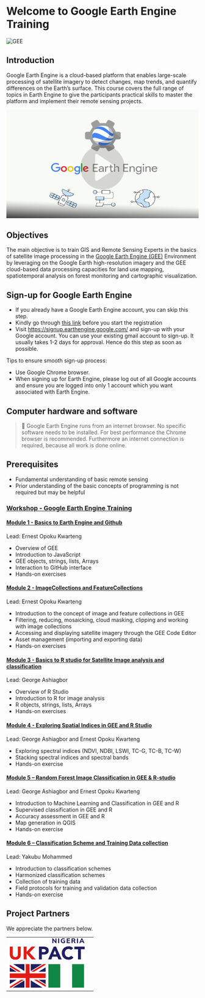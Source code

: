 # Welcome to Google Earth Engine Training 

![GEE](https://img.shields.io/static/v1?label=Google&message=Earth%20Engine&color=blue)



## Introduction

Google Earth Engine is a cloud-based platform that enables large-scale processing of satellite imagery to detect changes, map trends, and quantify differences on the Earth’s surface. This course covers the full range of topics in Earth Engine to give the participants practical skills to master the platform and implement their remote sensing projects.


<a href="https://www.youtube.com/watch?v=gKGOeTFHnKY">
  <img src="img/intro/ee.png" alt="Earth Engine intro" width="800">
</a><br>




## Objectives

The main objective is to train GIS and Remote Sensing Experts  in the basics of satellite image
processing in the [Google Earth Engine (GEE)](https://earthengine.google.com/) Environment by leveraging on the Google Earth
high-resolution imagery and the GEE cloud-based data processing capacities for land use
mapping, spatiotemporal analysis on forest monitoring and cartographic visualization.


	
## Sign-up for Google Earth Engine

- If you already have a Google Earth Engine account, you can skip this step.
- Kindly go through [this link](https://earthengine.google.com/noncommercial/#academic-or-educational-institution )  before you start the registration 
- Visit https://signup.earthengine.google.com/ and sign-up with your Google account. You can use your existing gmail account to sign-up. It usually takes 1-2 days 	  for approval. Hence do this step as soon as possible.

Tips to ensure smooth sign-up process:

- Use Google Chrome browser.
- When signing up for Earth Engine, please log out of all Google accounts and ensure you are logged into only 1 account which you want associated with Earth Engine.



## Computer hardware and software
> :pushpin:  Google Earth Engine runs from an internet browser. No specific software needs to be installed. For best performance the Chrome browser is recommended. Furthermore an internet connection is required, because all work is done online.



## Prerequisites 
- Fundamental understanding of basic remote sensing
- Prior understanding of the basic concepts of programming is not required but may be helpful




### [Workshop  - Google Earth Engine Training ](material/AGENDA_FOR_RS_TRAINING_IN_ABUJA.pdf)



#### [Module 1 - Basics to Earth Engine and Github](training/modules/module1.md)
Lead: Ernest Opoku Kwarteng
- Overview of GEE
- Introduction to JavaScript
- GEE objects, strings, lists, Arrays
- Interaction to GitHub interface
- Hands-on exercises


#### [Module 2 - ImageCollections and FeatureCollections](training/modules/module2.md)
Lead: Ernest Opoku Kwarteng
- Introduction to the concept of image and feature collections in GEE
- Filtering, reducing, mosaicking, cloud masking, clipping and working with image 
collections
- Accessing and displaying satellite imagery through the GEE Code Editor
- Asset management (importing and exporting data)
- Hands-on exercises


#### [Module 3 - Basics to R studio for Satellite Image analysis and classification]()
Lead: George Ashiagbor
- Overview of R Studio
- Introduction to R for image analysis
- R objects, strings, lists, Arrays
- Hands-on exercises
 

#### [Module 4 - Exploring Spatial Indices in GEE and R Studio]()
Lead: George Ashiagbor and Ernest Opoku Kwarteng
- Exploring spectral indices (NDVI, NDBI, LSWI, TC-G, TC-B, TC-W)
- Stacking spectral indices and spectral bands
- Hands-on exercise

#### [Module 5 – Random Forest Image Classification in GEE & R-studio](training/modules/module5.md)
Lead: George Ashiagbor and Ernest Opoku Kwarteng
- Introduction to Machine Learning and Classification in GEE and R
- Supervised classification in GEE and R
- Accuracy assessment in GEE and R
- Map generation in QGIS
- Hands-on exercise

#### [Module 6 – Classification Scheme and Training Data collection]()
Lead: Yakubu Mohammed
- Introduction to classification schemes
- Harmonized classification schemes
- Collection of training data 
- Field protocols for training and validation data collection
- Hands-on exercise











## Project Partners

We appreciate  the partners below.<br>

<table style="border: 0;">
  <tr> 
    <td vlign="center" style="border: 0;"><img src="img/partners/ukpact.png" width="200"></td>
    <td>   </td>
    <!-- <td vlign="center" style="border: 0;"><img src="https://github.com/ernest19/SNV/blob/main/img/partners/" width="125"></td> -->
  </tr>
</table>

